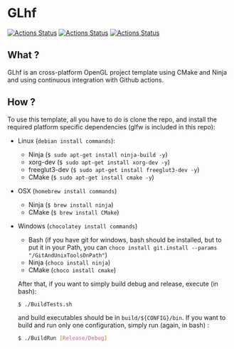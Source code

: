 # GLhf
[![Actions Status](https://github.com/Ithyx/GLhf/workflows/Linux/badge.svg)](https://github.com/Ithyx/GLhf/actions?workflow=Linux)
[![Actions Status](https://github.com/Ithyx/GLhf/workflows/Windows/badge.svg)](https://github.com/Ithyx/GLhf/actions?workflow=Windows)
[![Actions Status](https://github.com/Ithyx/GLhf/workflows/OSX/badge.svg)](https://github.com/Ithyx/GLhf/actions?workflow=OSX)
## What ?
GLhf is an cross-platform OpenGL project template using CMake and Ninja and using continuous integration with Github actions.

## How ?
To use this template, all you have to do is clone the repo, and install the required platform specific dependencies (glfw is included in this repo):
* Linux 			      			(`debian install commands`):
  * Ninja           (`$ sudo apt-get install ninja-build -y`)
  * xorg-dev        (`$ sudo apt-get install xorg-dev -y`)
  * freeglut3-dev   (`$ sudo apt-get install freeglut3-dev -y`)
  * CMake           (`$ sudo apt-get install cmake -y`)

* OSX               (`homebrew install commands`)
  * Ninja           (`$ brew install ninja`)
  * CMake           (`$ brew install CMake`)
   
* Windows           (`chocolatey install commands`)
  * Bash            (if you have git for windows, bash should be installed, but to put it in your Path, you can `choco install git.install --params "/GitAndUnixToolsOnPath"`)
  * Ninja           (`choco install ninja`)
  * CMake           (`choco install cmake`)
  
  After that, if you want to simply build debug and release, execute (in bash):
  ```bash
  $ ./BuildTests.sh
  ```
  and build executables should be in `build/${CONFIG}/bin`.
  If you want to build and run only one configuration, simply run (again, in bash) :
  ```bash
  $ ./BuildRun [Release/Debug]
  ```
